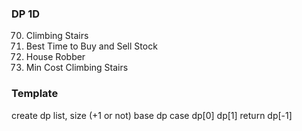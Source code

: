 ### DP 1D
70. Climbing Stairs
121. Best Time to Buy and Sell Stock
198. House Robber
746. Min Cost Climbing Stairs


### Template
create dp list, size (+1 or not)
base dp case dp[0] dp[1]
return dp[-1]